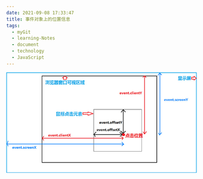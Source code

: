 ```yaml
---
date: 2021-09-08 17:33:47
title: 事件对象上的位置信息
tags:
  - myGit
  - learning-Notes
  - document
  - technology
  - JavaScript
---
```


![事件对象上的位置信息](/images/事件对象上的位置信息.jpg)
